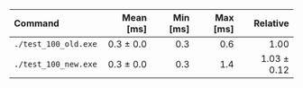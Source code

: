 | Command | Mean [ms] | Min [ms] | Max [ms] | Relative |
|:---|---:|---:|---:|---:|
| `./test_100_old.exe` | 0.3 ± 0.0 | 0.3 | 0.6 | 1.00 |
| `./test_100_new.exe` | 0.3 ± 0.0 | 0.3 | 1.4 | 1.03 ± 0.12 |
